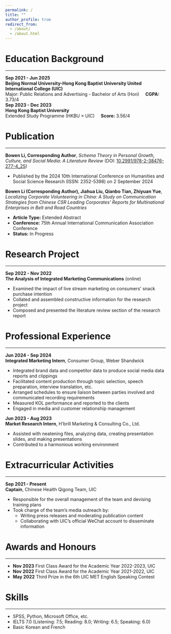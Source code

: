 ```yaml
---
permalink: /
title: ""
author_profile: true
redirect_from: 
  - /about/
  - /about.html
---
```


# Education Background
---
**Sep 2021 - Jun 2025**  
**Beijing Normal University-Hong Kong Baptist University United International College (UIC)**  
Major: Public Relations and Advertising - Bachelor of Arts (Hon) &nbsp;&nbsp;&nbsp; **CGPA:** 3.73/4  
**Sep 2023 - Dec 2023**  
**Hong Kong Baptist University**  
Extended Study Programme (HKBU × UIC) &nbsp;&nbsp;&nbsp; **Score:** 3.56/4


# Publication
---
**Bowen Li, Corresponding Author**, *Schema Theory in Personal Growth, Culture, and Social Media: A Literature Review* (DOI: [10.2991/978-2-38476-277-4_25](https://doi.org/10.2991/978-2-38476-277-4_25))  
- Published by the 2024 10th International Conference on Humanities and Social Science Research (ISSN: 2352-5398) on 2 September 2024  

**Bowen Li (Corresponding Author), Jiahua Liu, Qianbo Tian, Zhiyuan Yue**, *Localizing Corporate Volunteering in China: A Study on Communication Strategies from Chinese CSR Leading Corporates' Reports for Multinational Enterprises in Belt and Road Countries*  
- **Article Type:** Extended Abstract  
- **Conference:** 75th Annual International Communication Association Conference  
- **Status:** In Progress


# Research Project
---
**Sep 2022 - Nov 2022**  
**The Analysis of Integrated Marketing Communications** (online)
- Examined the impact of live stream marketing on consumers' snack purchase intention  
- Collated and assembled constructive information for the research project  
- Composed and presented the literature review section of the research report  


# Professional Experience
---
**Jun 2024 - Sep 2024**  
**Integrated Marketing Intern**, Consumer Group, Weber Shandwick  
- Integrated brand data and competitor data to produce social media data reports and clippings  
- Facilitated content production through topic selection, speech preparation, interview translation, etc.  
- Arranged schedules to ensure liaison between parties involved and communicated recording requirements  
- Measured KOL performance and reported to the clients  
- Engaged in media and customer relationship management  

**Jun 2023 - Aug 2023**  
**Market Research Intern**, H’brill Marketing & Consulting Co., Ltd.  
- Assisted with neatening files, analyzing data, creating presentation slides, and making presentations  
- Contributed to a harmonious working environment  


# Extracurricular Activities
---
**Sep 2021 - Present**  
**Captain**, Chinese Health Qigong Team, UIC  
- Responsible for the overall management of the team and devising training plans  
- Took charge of the team’s media outreach by:  
  - Writing press releases and moderating publication content  
  - Collaborating with UIC’s official WeChat account to disseminate information  


# Awards and Honours
---
- **Nov 2023** First Class Award for the Academic Year 2022-2023, UIC  
- **Nov 2022** First Class Award for the Academic Year 2021-2022, UIC  
- **May 2022** Third Prize in the 6th UIC MET English Speaking Contest  


# Skills
---
- SPSS, Python, Microsoft Office, etc.  
- IELTS 7.0 (Listening: 7.5; Reading: 8.0; Writing: 6.5; Speaking: 6.0)  
- Basic Korean and French  
